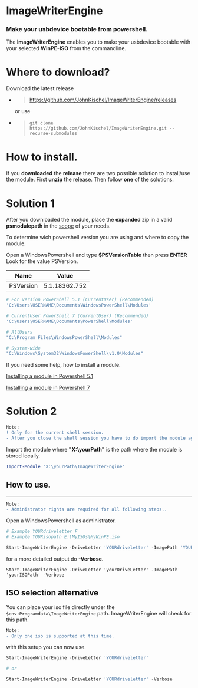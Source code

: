 ﻿# ImageWriterEngine
### Make your usbdevice bootable from powershell.

The **ImageWriterEngine** enables you to make your usbdevice bootable with your selected **WinPE-ISO** from the commandline.

# Where to download?

Download the latest release
- > https://github.com/JohnKischel/ImageWriterEngine/releases

    or use 

- > ```git clone https://github.com/JohnKischel/ImageWriterEngine.git --recurse-submodules```

# How to install.

If you **downloaded** the **release** there are two possible solution to install/use the module. First **unzip** the release. Then follow **one** of the solutions.

Solution 1
=====
After you downloaded the module, place the **expanded** zip in a valid **psmodulepath** in the [scope](https://docs.microsoft.com/en-us/powershell/module/microsoft.powershell.core/about/about_modules?view=powershell-7#module-and-dsc-resource-locations-and-psmodulepath) of your needs.

To determine wich powershell version you are using and where to copy the module.

Open a WindowsPowershell and type **$PSVersionTable** then press **ENTER**
Look for the value PSVersion.

|Name|Value|
|---------|-------------|
|PSVersion|5.1.18362.752|

```Powershell
# For version PowerShell 5.1 (CurrentUser) (Recommended)
'C:\Users\USERNAME\Documents\WindowsPowerShell\Modules'

# CurrentUser PowerShell 7 (CurrentUser) (Recommended)
'C:\Users\USERNAME\Documents\PowerShell\Modules'

# AllUsers
"C:\Program Files\WindowsPowerShell\Modules"

# System-wide
"C:\Windows\System32\WindowsPowerShell\v1.0\Modules"
```
If you need some help, how to install a module.

[Installing a module in Powershell 5.1](https://docs.microsoft.com/de-de/powershell/scripting/developer/module/installing-a-powershell-module?view=powershell-5.1>)

[Installing a module in Powershell 7](https://docs.microsoft.com/de-de/powershell/scripting/developer/module/installing-a-powershell-module?view=powershell-7)

Solution 2
=====
```diff
Note:
! Only for the current shell session.
- After you close the shell session you have to do import the module again
```
Import the module where **"X:\yourPath\"** is the path where the module is stored locally.
```Powershell
Import-Module "X:\yourPath\ImageWriterEngine"
```

## How to use.
---
```diff
Note:
- Administrator rights are required for all following steps..
```
Open a WindowsPowershell as administrator.
```Powershell
# Example YOURdriveletter F
# Example YOURisopath E:\MyISOs\MyWinPE.iso

Start-ImageWriterEngine -DriveLetter 'YOURdriveletter' -ImagePath 'YOURisopath'
```

for a more detailed output do **-Verbose**.
```
Start-ImageWriterEngine -DriveLetter 'yourDriveLetter' -ImagePath 'yourISOPath' -Verbose
```
## ISO selection alternative
You can place your iso file directly under the `$env:Programdata\ImageWriterEngine` path.
ImageWriterEngine will check for this path.
```diff
Note:
- Only one iso is supported at this time.
```
with this setup you can now use.
```Powershell
Start-ImageWriterEngine -DriveLetter 'YOURdriveletter'

# or 

Start-ImageWriterEngine -DriveLetter 'YOURdriveletter' -Verbose
```
